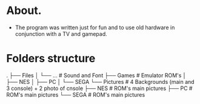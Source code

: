 # About.
- The program was written just for fun and to use old hardware in conjunction with a TV and gamepad.

# Folders structure
.
├── Files
│   └── ...                  # Sound and Font
├── Games                    # Emulator ROM's
│   ├── NES
│   ├── PC
│   └── SEGA
└── Pictures                 # 4 Backgrounds (main and 3 console) + 2 photo of cnsole
    ├── NES                  # ROM's main pictures
    ├── PC                   # ROM's main pictures
    └── SEGA                 # ROM's main pictures

